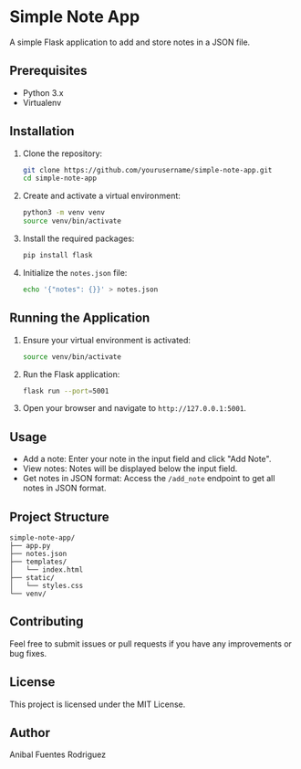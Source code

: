 
# Simple Note App

A simple Flask application to add and store notes in a JSON file.

## Prerequisites

- Python 3.x
- Virtualenv

## Installation

1. Clone the repository:

   ```bash
   git clone https://github.com/yourusername/simple-note-app.git
   cd simple-note-app
   ```

2. Create and activate a virtual environment:

   ```bash
   python3 -m venv venv
   source venv/bin/activate
   ```

3. Install the required packages:

   ```bash
   pip install flask
   ```

4. Initialize the `notes.json` file:

   ```bash
   echo '{"notes": {}}' > notes.json
   ```

## Running the Application

1. Ensure your virtual environment is activated:

   ```bash
   source venv/bin/activate
   ```

2. Run the Flask application:

   ```bash
   flask run --port=5001
   ```

3. Open your browser and navigate to `http://127.0.0.1:5001`.

## Usage

- Add a note: Enter your note in the input field and click "Add Note".
- View notes: Notes will be displayed below the input field.
- Get notes in JSON format: Access the `/add_note` endpoint to get all notes in JSON format.

## Project Structure

```
simple-note-app/
├── app.py
├── notes.json
├── templates/
│   └── index.html
├── static/
│   └── styles.css
└── venv/
```

## Contributing

Feel free to submit issues or pull requests if you have any improvements or bug fixes.

## License

This project is licensed under the MIT License.

## Author

Anibal Fuentes Rodriguez
